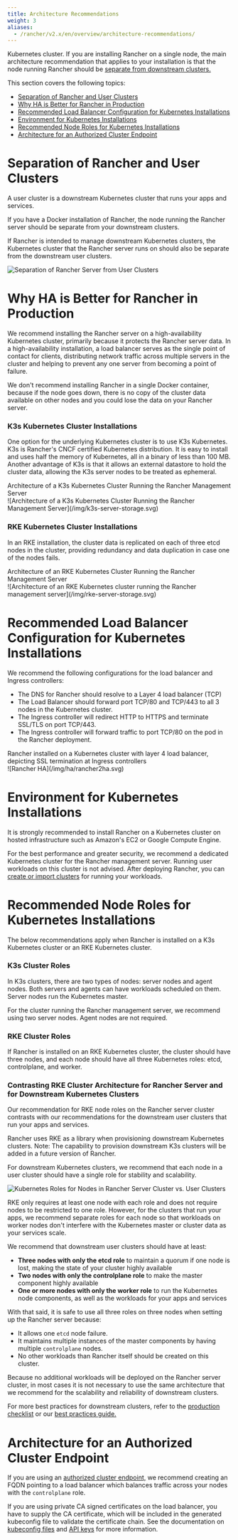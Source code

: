 ```yaml
---
title: Architecture Recommendations
weight: 3
aliases:
  - /rancher/v2.x/en/overview/architecture-recommendations/
---
```


Kubernetes cluster. If you are installing Rancher on a single node, the main architecture recommendation that applies to your installation is that the node running Rancher should be [separate from downstream clusters.](#separation-of-rancher-and-user-clusters)

This section covers the following topics:

- [Separation of Rancher and User Clusters](#separation-of-rancher-and-user-clusters)
- [Why HA is Better for Rancher in Production](#why-ha-is-better-for-rancher-in-production)
- [Recommended Load Balancer Configuration for Kubernetes Installations](#recommended-load-balancer-configuration-for-kubernetes-installations)
- [Environment for Kubernetes Installations](#environment-for-kubernetes-installations)
- [Recommended Node Roles for Kubernetes Installations](#recommended-node-roles-for-kubernetes-installations)
- [Architecture for an Authorized Cluster Endpoint](#architecture-for-an-authorized-cluster-endpoint)

# Separation of Rancher and User Clusters

A user cluster is a downstream Kubernetes cluster that runs your apps and services.

If you have a Docker installation of Rancher, the node running the Rancher server should be separate from your downstream clusters.

If Rancher is intended to manage downstream Kubernetes clusters, the Kubernetes cluster that the Rancher server runs on should also be separate from the downstream user clusters.

![Separation of Rancher Server from User Clusters](/img/rancher-architecture-separation-of-rancher-server.svg)

# Why HA is Better for Rancher in Production

We recommend installing the Rancher server on a high-availability Kubernetes cluster, primarily because it protects the Rancher server data. In a high-availability installation, a load balancer serves as the single point of contact for clients, distributing network traffic across multiple servers in the cluster and helping to prevent any one server from becoming a point of failure.

We don't recommend installing Rancher in a single Docker container, because if the node goes down, there is no copy of the cluster data available on other nodes and you could lose the data on your Rancher server.

### K3s Kubernetes Cluster Installations

One option for the underlying Kubernetes cluster is to use K3s Kubernetes. K3s is Rancher's CNCF certified Kubernetes distribution. It is easy to install and uses half the memory of Kubernetes, all in a binary of less than 100 MB. Another advantage of K3s is that it allows an external datastore to hold the cluster data, allowing the K3s server nodes to be treated as ephemeral.

<figcaption>Architecture of a K3s Kubernetes Cluster Running the Rancher Management Server</figcaption>
![Architecture of a K3s Kubernetes Cluster Running the Rancher Management Server](/img/k3s-server-storage.svg)

### RKE Kubernetes Cluster Installations

In an RKE installation, the cluster data is replicated on each of three etcd nodes in the cluster, providing redundancy and data duplication in case one of the nodes fails.

<figcaption>Architecture of an RKE Kubernetes Cluster Running the Rancher Management Server</figcaption>
![Architecture of an RKE Kubernetes cluster running the Rancher management server](/img/rke-server-storage.svg)

# Recommended Load Balancer Configuration for Kubernetes Installations

We recommend the following configurations for the load balancer and Ingress controllers:

* The DNS for Rancher should resolve to a Layer 4 load balancer (TCP)
* The Load Balancer should forward port TCP/80 and TCP/443 to all 3 nodes in the Kubernetes cluster.
* The Ingress controller will redirect HTTP to HTTPS and terminate SSL/TLS on port TCP/443.
* The Ingress controller will forward traffic to port TCP/80 on the pod in the Rancher deployment.

<figcaption>Rancher installed on a Kubernetes cluster with layer 4 load balancer, depicting SSL termination at Ingress controllers</figcaption>
![Rancher HA](/img/ha/rancher2ha.svg)

# Environment for Kubernetes Installations

It is strongly recommended to install Rancher on a Kubernetes cluster on hosted infrastructure such as Amazon's EC2 or Google Compute Engine.

For the best performance and greater security, we recommend a dedicated Kubernetes cluster for the Rancher management server. Running user workloads on this cluster is not advised. After deploying Rancher, you can [create or import clusters](../../pages-for-subheaders/kubernetes-clusters-in-rancher-setup.md) for running your workloads.

# Recommended Node Roles for Kubernetes Installations

The below recommendations apply when Rancher is installed on a K3s Kubernetes cluster or an RKE Kubernetes cluster.

### K3s Cluster Roles

In K3s clusters, there are two types of nodes: server nodes and agent nodes. Both servers and agents can have workloads scheduled on them. Server nodes run the Kubernetes master.

For the cluster running the Rancher management server, we recommend using two server nodes. Agent nodes are not required.

### RKE Cluster Roles

If Rancher is installed on an RKE Kubernetes cluster, the cluster should have three nodes, and each node should have all three Kubernetes roles: etcd, controlplane, and worker.

### Contrasting RKE Cluster Architecture for Rancher Server and for Downstream Kubernetes Clusters

Our recommendation for RKE node roles on the Rancher server cluster contrasts with our recommendations for the downstream user clusters that run your apps and services.

Rancher uses RKE as a library when provisioning downstream Kubernetes clusters. Note: The capability to provision downstream K3s clusters will be added in a future version of Rancher.

For downstream Kubernetes clusters, we recommend that each node in a user cluster should have a single role for stability and scalability.

![Kubernetes Roles for Nodes in Rancher Server Cluster vs. User Clusters](/img/rancher-architecture-node-roles.svg)

RKE only requires at least one node with each role and does not require nodes to be restricted to one role. However, for the clusters that run your apps, we recommend separate roles for each node so that workloads on worker nodes don't interfere with the Kubernetes master or cluster data as your services scale.

We recommend that downstream user clusters should have at least:

- **Three nodes with only the etcd role** to maintain a quorum if one node is lost, making the state of your cluster highly available
- **Two nodes with only the controlplane role** to make the master component highly available
- **One or more nodes with only the worker role** to run the Kubernetes node components, as well as the workloads for your apps and services

With that said, it is safe to use all three roles on three nodes when setting up the Rancher server because:

* It allows one `etcd` node failure.
* It maintains multiple instances of the master components by having multiple `controlplane` nodes.
* No other workloads than Rancher itself should be created on this cluster.

Because no additional workloads will be deployed on the Rancher server cluster, in most cases it is not necessary to use the same architecture that we recommend for the scalability and reliability of downstream clusters.

For more best practices for downstream clusters, refer to the [production checklist](../../pages-for-subheaders/checklist-for-production-ready-clusters.md) or our [best practices guide.](../../pages-for-subheaders/best-practices.md)

# Architecture for an Authorized Cluster Endpoint

If you are using an [authorized cluster endpoint,](../../pages-for-subheaders/rancher-manager-architecture.md#4-authorized-cluster-endpoint) we recommend creating an FQDN pointing to a load balancer which balances traffic across your nodes with the `controlplane` role.

If you are using private CA signed certificates on the load balancer, you have to supply the CA certificate, which will be included in the generated kubeconfig file to validate the certificate chain. See the documentation on [kubeconfig files](../../how-to-guides/advanced-user-guides/manage-clusters/access-clusters/use-kubectl-and-kubeconfig.md) and [API keys](../user-settings/api-keys.md#creating-an-api-key) for more information.
